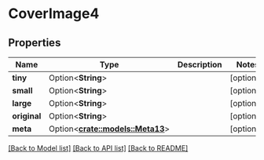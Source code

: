 # CoverImage4

## Properties

Name | Type | Description | Notes
------------ | ------------- | ------------- | -------------
**tiny** | Option<**String**> |  | [optional]
**small** | Option<**String**> |  | [optional]
**large** | Option<**String**> |  | [optional]
**original** | Option<**String**> |  | [optional]
**meta** | Option<[**crate::models::Meta13**](meta13.md)> |  | [optional]

[[Back to Model list]](../README.md#documentation-for-models) [[Back to API list]](../README.md#documentation-for-api-endpoints) [[Back to README]](../README.md)


